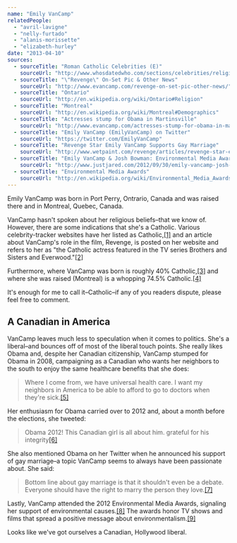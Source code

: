 ```yaml
---
name: "Emily VanCamp"
relatedPeople:
  - "avril-lavigne"
  - "nelly-furtado"
  - "alanis-morissette"
  - "elizabeth-hurley"
date: "2013-04-10"
sources:
  - sourceTitle: "Roman Catholic Celebrities (E)"
    sourceUrl: "http://www.whosdatedwho.com/sections/celebrities/religion/roman-catholic_e"
  - sourceTitle: "\"Revenge\" On-Set Pic & Other News"
    sourceUrl: "http://www.evancamp.com/revenge-on-set-pic-other-news/"
  - sourceTitle: "Ontario"
    sourceUrl: "http://en.wikipedia.org/wiki/Ontario#Religion"
  - sourceTitle: "Montreal"
    sourceUrl: "http://en.wikipedia.org/wiki/Montreal#Demographics"
  - sourceTitle: "Actresses stump for Obama in Martinsville"
    sourceUrl: "http://www.evancamp.com/actresses-stump-for-obama-in-martinsville/"
  - sourceTitle: "Emily VanCamp (EmilyVanCamp) on Twitter"
    sourceUrl: "https://twitter.com/EmilyVanCamp"
  - sourceTitle: "Revenge Star Emily VanCamp Supports Gay Marriage"
    sourceUrl: "http://www.wetpaint.com/revenge/articles/revenge-star-emily-vancamp-supports-gay-marriage"
  - sourceTitle: "Emily VanCamp & Josh Bowman: Environmental Media Awards"
    sourceUrl: "http://www.justjared.com/2012/09/30/emily-vancamp-josh-bowman-environmental-media-awards/"
  - sourceTitle: "Environmental Media Awards"
    sourceUrl: "http://en.wikipedia.org/wiki/Environmental_Media_Awards"
---
```


Emily VanCamp was born in Port Perry, Ontrario, Canada and was raised there and in Montreal, Quebec, Canada.

VanCamp hasn't spoken about her religious beliefs–that we know of. However, there are some indications that she's a Catholic. Various celebrity-tracker websites have her listed as Catholic,<a class="source-citation" href="#http://www.whosdatedwho.com/sections/celebrities/religion/roman-catholic_e" title="Roman Catholic Celebrities (E)">[1]</a> and an article about VanCamp's role in the film, Revenge, is posted on her website and refers to her as "the Catholic actress featured in the TV series Brothers and Sisters and Everwood."<a class="source-citation" href="#http://www.evancamp.com/revenge-on-set-pic-other-news/" title="&quot;Revenge&quot; On-Set Pic &amp; Other News">[2]</a>

Furthermore, where VanCamp was born is roughly 40% Catholic,<a class="source-citation" href="#http://en.wikipedia.org/wiki/Ontario#Religion" title="Ontario">[3]</a> and where she was raised (Montreal) is a whopping 74.5% Catholic.<a class="source-citation" href="#http://en.wikipedia.org/wiki/Montreal#Demographics" title="Montreal">[4]</a>

It's enough for me to call it–Catholic–if any of you readers dispute, please feel free to comment.


## A Canadian in America

VanCamp leaves much less to speculation when it comes to politics. She's a liberal–and bounces off of most of the liberal touch points. She really likes Obama and, despite her Canadian citizenship, VanCamp stumped for Obama in 2008, campaigning as a Canadian who wants her neighbors to the south to enjoy the same healthcare benefits that she does:

>Where I come from, we have universal health care. I want my neighbors in America to be able to afford to go to doctors when they're sick.<a class="source-citation" href="#http://www.evancamp.com/actresses-stump-for-obama-in-martinsville/" title="Actresses stump for Obama in Martinsville">[5]</a>

Her enthusiasm for Obama carried over to 2012 and, about a month before the elections, she tweeted:

>Obama 2012! This Canadian girl is all about him. grateful for his integrity<a class="source-citation" href="#https://twitter.com/EmilyVanCamp" title="Emily VanCamp (EmilyVanCamp) on Twitter">[6]</a>

She also mentioned Obama on her Twitter when he announced his support of gay marriage–a topic VanCamp seems to always have been passionate about. She said:

>Bottom line about gay marriage is that it shouldn't even be a debate. Everyone should have the right to marry the person they love.<a class="source-citation" href="#http://www.wetpaint.com/revenge/articles/revenge-star-emily-vancamp-supports-gay-marriage" title="Revenge Star Emily VanCamp Supports Gay Marriage">[7]</a>

Lastly, VanCamp attended the 2012 Environmental Media Awards, signaling her support of environmental causes.<a class="source-citation" href="#http://www.justjared.com/2012/09/30/emily-vancamp-josh-bowman-environmental-media-awards/" title="Emily VanCamp &amp; Josh Bowman: Environmental Media Awards">[8]</a> The awards honor TV shows and films that spread a positive message about environmentalism.<a class="source-citation" href="#http://en.wikipedia.org/wiki/Environmental_Media_Awards" title="Environmental Media Awards">[9]</a>

Looks like we've got ourselves a Canadian, Hollywood liberal.
